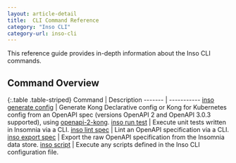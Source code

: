 ```yaml
---
layout: article-detail
title:  CLI Command Reference
category: "Inso CLI"
category-url: inso-cli
---
```


This reference guide provides in-depth information about the Inso CLI commands.

## Command Overview

{:.table .table-striped}
Command | Description
------- | -----------
[inso generate config](/inso-cli/cli-command-reference/inso-generate-config) | Generate Kong Declarative config or Kong for Kubernetes config from an OpenAPI spec (versions OpenAPI 2 and OpenAPI 3.0.3 supported), using [openapi-2-kong](https://github.com/Kong/insomnia/tree/develop/packages/openapi-2-kong).
[inso run test](/inso-cli/cli-command-reference/inso-run-test) | Execute unit tests written in Insomnia via a CLI.
[inso lint spec](/inso-cli/cli-command-reference/inso-lint-spec) | Lint an OpenAPI specification via a CLI.
[inso export spec](/inso-cli/cli-command-reference/inso-export-spec) | Export the raw OpenAPI specification from the Insomnia data store.
[inso script](/inso-cli/cli-command-reference/inso-script) | Execute any scripts defined in the Inso CLI configuration file.
